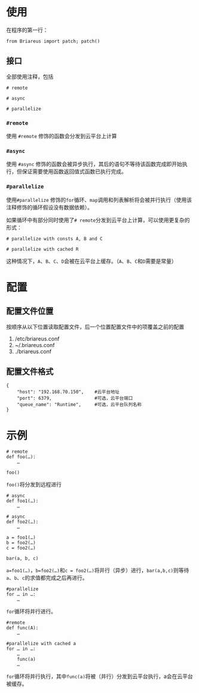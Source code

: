 # 使用

在程序的第一行：

    from Briareus import patch; patch()
    
## 接口

全部使用注释，包括

    # remote
    
    # async
    
    # parallelize
    
### `#remote`

使用 `#remote` 修饰的函数会分发到云平台上计算

### `#async`

使用 `#async` 修饰的函数会被异步执行，其后的语句不等待该函数完成即开始执行，但保证需要使用函数返回值式函数已执行完成。

### `#parallelize`

使用`#parallelize` 修饰的`for`循环、`map`调用和列表解析将会被并行执行（使用该注释修饰的循环假设没有数据依赖）。
    
如果循环中有部分同时使用了`# remote`分发到云平台上计算，可以使用更复杂的形式：

    # parallelize with consts A, B and C
    
    # parallelize with cached R
    
这种情况下，`A`、`B`、`C`、`D`会被在云平台上缓存。（`A`、`B`、`C`和`D`需要是常量）

# 配置

## 配置文件位置

按顺序从以下位置读取配置文件，后一个位置配置文件中的项覆盖之前的配置

1. /etc/briareus.conf
2. ~/.briareus.conf
3. ./briareus.conf
    
 
## 配置文件格式
    {
        "host": "192.168.70.150",    #云平台地址
        "port": 6379,                #可选，云平台端口
        "queue_name": "Runtime",     #可选，云平台队列名称
    }
    
# 示例

    # remote
    def foo(…):
        …
        
    foo()
    
`foo()`将分发到远程进行

    # async
    def foo1(…):
        …
        
    # async
    def foo2(…):
        …
        
    a = foo1(…)
    b = foo2(…)
    c = foo2(…)
    
    bar(a, b, c)
    
`a=foo1(…)`，`b=foo2(…)`和`c = foo2(…)`将并行（异步）进行，`bar(a,b,c)`则等待`a`、`b`、`c`的求值都完成之后再进行。
    
    #parallelize
    for … in …:
        …
    
`for`循环将并行进行。

    #remote
    def func(A):
        …
        
    #parallelize with cached a
    for … in …:
        …
        func(a)
        …
        
`for`循环将并行执行，其中`func(a)`将被（并行）分发到云平台执行，a会在云平台被缓存。


    